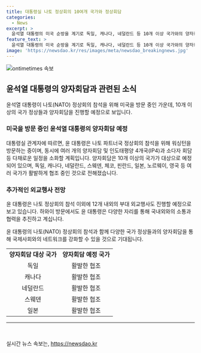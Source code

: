 ```yaml
---
title: 대통령실 나토 정상회의 10여개 국가와 정상회담
categories:
  - News
excerpt: >
  윤석열 대통령의 미국 순방을 계기로 독일, 캐나다, 네덜란드 등 10개 이상 국가와의 양자회담 및 다양한 부대행사가 예정되어 있다. 그 중에서도 나토, IP4, 소다자회담 등의 고위급 회의 참석을 위한 밀집한 일정이 예상되며, 추가 국가의 참여나 변경 가능성도 있다. 또한, 하와이에서 시작된 순방에서는 윤 대통령 부부가 태평양국립묘지를 방문하며 참전용사들을 추모하는 등 감동적인 순간을 보냈다.
feature_text: >
  윤석열 대통령의 미국 순방을 계기로 독일, 캐나다, 네덜란드 등 10개 이상 국가와의 양자회담 및 다양한 부대행사가 예정되어 있다. 그 중에서도 나토, IP4, 소다자회담 등의 고위급 회의 참석을 위한 밀집한 일정이 예상되며, 추가 국가의 참여나 변경 가능성도 있다. 또한, 하와이에서 시작된 순방에서는 윤 대통령 부부가 태평양국립묘지를 방문하며 참전용사들을 추모하는 등 감동적인 순간을 보냈다.
image: 'https://newsdao.kr/res/images/meta/newsdao_breakingnews.jpg'
---
```


<p><img src="https://newsdao.kr/res/images/meta/newsdao_breakingnews.jpg" alt="ontimetimes 속보" /></p>

<h2 data-ke-size="size26">윤석열 대통령의 양자회담과 관련된 소식</h2>

<p data-ke-size="size16">윤석열 대통령이 나토(NATO) 정상회의 참석을 위해 미국을 방문 중인 가운데, 10개 이상의 국가 정상들과 양자회담을 진행할 예정으로 보입니다.</p>

<h3>미국을 방문 중인 윤석열 대통령의 양자회담 예정</h3>

<p data-ke-size="size16">대통령실 관계자에 따르면, 윤 대통령은 나토 파트너국 정상회의 참석을 위해 워싱턴을 방문하는 중이며, 동시에 여러 개의 양자회담 및 인도태평양 4개국(IP4)과 소다자 회담 등 다채로운 일정을 소화할 계획입니다. 양자회담은 10개 이상의 국가가 대상으로 예정되어 있으며, 독일, 캐나다, 네덜란드, 스웨덴, 체코, 핀란드, 일본, 노르웨이, 영국 등 여러 국가가 활발하게 협조 중인 것으로 전해졌습니다.</p>

<h3>추가적인 외교행사 전망</h3>

<p data-ke-size="size16">윤 대통령은 나토 정상회의 참석 이외에 12개 내외의 부대 외교행사도 진행할 예정으로 보고 있습니다. 하와이 방문에서도 윤 대통령은 다양한 자리를 통해 국내외와의 소통과 협력을 추진하고 계십니다.</p>

<p data-ke-size="size16">윤 대통령의 나토(NATO) 정상회의 참석과 함께 다양한 국가 정상들과의 양자회담을 통해 국제사회와의 네트워크를 강화할 수 있을 것으로 기대됩니다.</p>

<table>
    <tr>
        <td style="text-align: center; height: 17px;"><b>양자회담 대상 국가</b></td>
        <td style="text-align: center; height: 17px;"><b>양자회담 예정 국가</b></td>
    </tr>
    <tr>
        <td style="text-align: center; height: 17px;">독일</td>
        <td style="text-align: center; height: 17px;">활발한 협조</td>
    </tr>
    <tr>
        <td style="text-align: center; height: 17px;">캐나다</td>
        <td style="text-align: center; height: 17px;">활발한 협조</td>
    </tr>
    <tr>
        <td style="text-align: center; height: 17px;">네덜란드</td>
        <td style="text-align: center; height: 17px;">활발한 협조</td>
    </tr>
    <tr>
        <td style="text-align: center; height: 17px;">스웨덴</td>
        <td style="text-align: center; height: 17px;">활발한 협조</td>
    </tr>
    <tr>
        <td style="text-align: center; height: 17px;">일본</td>
        <td style="text-align: center; height: 17px;">활발한 협조</td>
    </tr>
</table>

<hr>

<p data-ke-size="size16">&nbsp;</p>
실시간 뉴스 속보는, <a href="https://newsdao.kr" rel="dofollow">https://newsdao.kr</a>


